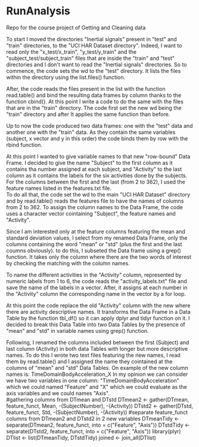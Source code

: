 # RunAnalysis
Repo for the course project of Getting and Cleaning data

To start I moved the directories "Inertial signals" present in "test" and "train" directories, to the "UCI HAR Dataset directory".
Indeed, I want to read only the "x_test/x_train", "y_test/y_train" and the "subject_test/subject_train" files that are inside the "train" and "test" directories and I don't want to read the "Inertial signals" directories. 
So to commence, the code sets the wd to the "test" directory. It lists the files within the directory using the list.files() function.

After, the code reads the files present in the list with the function read.table() and bind the resulting data frames by column thanks to the function cbind().
At this point I write a code to do the same with the files that are in the "train" directory.
The code first set the new wd being the "train" directory and after It applies the same function than before.

Up to now the code produced two data frames: one with the "test" data and another one with the "train" data.
As they contain the same variables (subject, x vector and y in this order) the code binds them by row with the rbind function. 

At this point I wanted to give variable names to that new "row-bound" Data Frame.
I decided to give the name "Subject" to the first column as it contains tha number assigned at each subject, and "Activity" to the last column as it contains the labels for the six activities done by the subjects. For the columns between the first and the last (from 2 to 362), I used the feature names listed in the features.txt file.  
To do all that, the code set the wd to the main "UCI HAR Dataset" directory and by read.table() reads the features file to have the names of columns from 2 to 362. 
To assign the column names to the Data Frame, the code uses a character vector cointaining "Subject", the feature names and "Activity".

Since I am interested only at the feature columns featuring the mean and standard deviation values, I select from my renamed Data Frame, only the columns containing the word "mean" or "std" (plus the first and the last coumns obviously). to do this, I subseted the Data frame using a grep() function. It takes only the column where there are the two words of interest by checking the matching with the column names.

To name the different activities in the "Activity" column, represented by numeric labels from 1 to 6, the code reads the "activity_labels.txt" file and save the name of the labels in a vector. After, it assigns at each number in the "Activity" column the corresponding name in the vector by a for loop.  

At this point the code replace the old "Activity" column with the new where there are activity descriptive names.
It transforms the Data Frame in a Data Table by the function tbl_df() so it can apply dplyr and tidyr function on it.
I decided to break this Data Table into two Data Tables by the presence of "mean" and "std" in variable names using grep() function. 

Following, I renamed the columns included between the first (Subject) and last column (Activity) in both data Tables with longer but more descriptive names. To do this I wrote two text files featuring the new names, I read them by read.table() and I assigned the name they cointained at the columns of "mean" and "std" Data Tables. 
On example of the new column names is: TimeDomainBodyAcceleration_X
In my opinion we can consider we have two variables in one column: "TimeDomainBodyAcceleration" which we could named "Feature" and "X" which we could evaluate as the axis variables and we could names "Axis".  
#gathering columns from DTmean and DTstd 
DTmean2 <- gather(DTmean, feature_funct, Mean, -(SubjectNumber), -(Activity))
DTstd2 <- gather(DTstd, feature_funct, Std, -(SubjectNumber), -(Activity))
#separate feature_funct columns from DTmean2 and DTstd2 in 2 new variables
DTmeanTidy <- separate(DTmean2, feature_funct, into = c("Feature", "Axis"))
DTstdTidy <- separate(DTstd2, feature_funct, into = c("Feature", "Axis"))
library(plyr)
DTlist <- list(DTmeanTidy, DTstdTidy)
joined <- join_all(DTlist)
